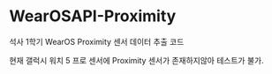 # WearOSAPI-Proximity
석사 1학기 WearOS Proximity 센서 데이터 추출 코드

현재 갤럭시 워치 5 프로 센서에 Proximity 센서가 존재하지않아 테스트가 불가.
